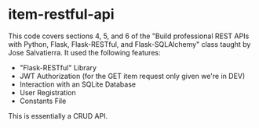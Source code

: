 # item-restful-api

This code covers sections 4, 5, and 6 of the "Build professional REST APIs with Python, Flask, Flask-RESTful, and Flask-SQLAlchemy" class taught by Jose Salvatierra. It used the following features:
- "Flask-RESTful" Library
- JWT Authorization (for the GET item request only given we're in DEV)
- Interaction with an SQLite Database
- User Registration
- Constants File

This is essentially a CRUD API.
